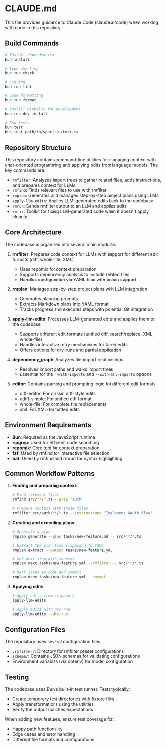 # CLAUDE.md

This file provides guidance to Claude Code (claude.ai/code) when working with code in this repository.

## Build Commands

```bash
# Install dependencies
bun install

# Type checking
bun run check

# Linting
bun run lint

# Code formatting
bun run format

# Install globally for development
bun run dev-install

# Run tests
bun test
bun test path/to/specific/test.ts
```

## Repository Structure

This repository contains command-line utilities for managing context with chat-oriented programming and applying edits from language models. The key commands are:

- `rmfilter`: Analyzes import trees to gather related files, adds instructions, and prepares context for LLMs
- `rmfind`: Finds relevant files to use with rmfilter
- `rmplan`: Generates and manages step-by-step project plans using LLMs
- `apply-llm-edits`: Applies LLM-generated edits back to the codebase
- `rmrun`: Sends rmfilter output to an LLM and applies edits
- `rmfix`: Toolkit for fixing LLM-generated code when it doesn't apply cleanly

## Core Architecture

The codebase is organized into several main modules:

1. **rmfilter**: Prepares code context for LLMs with support for different edit formats (diff, whole-file, XML)
   - Uses repomix for context preparation
   - Supports dependency analysis to include related files
   - Handles configuration via YAML files with preset support

2. **rmplan**: Manages step-by-step project plans with LLM integration
   - Generates planning prompts
   - Extracts Markdown plans into YAML format
   - Tracks progress and executes steps with potential Git integration

3. **apply-llm-edits**: Processes LLM-generated edits and applies them to the codebase
   - Supports different edit formats (unified diff, search/replace, XML, whole-file)
   - Handles interactive retry mechanisms for failed edits
   - Offers options for dry-runs and partial application

4. **dependency_graph**: Analyzes file import relationships
   - Resolves import paths and walks import trees
   - Essential for the `--with-imports` and `--with-all-imports` options

5. **editor**: Contains parsing and prompting logic for different edit formats
   - diff-editor: For classic diff-style edits
   - udiff-simple: For unified diff format
   - whole-file: For complete file replacements
   - xml: For XML-formatted edits

## Environment Requirements

- **Bun**: Required as the JavaScript runtime
- **ripgrep**: Used for efficient code searching 
- **repomix**: Core tool for context preparation
- **fzf**: Used by rmfind for interactive file selection
- **bat**: Used by rmfind and rmrun for syntax highlighting

## Common Workflow Patterns

1. **Finding and preparing context**:
   ```bash
   # Find relevant files
   rmfind src/**/*.ts --grep "auth"
   
   # Prepare context with those files
   rmfilter src/auth/**/*.ts --instructions "Implement OAuth flow"
   ```

2. **Creating and executing plans**:
   ```bash
   # Generate a plan
   rmplan generate --plan tasks/new-feature.md -- src/**/*.ts
   
   # Extract the plan from clipboard to YAML
   rmplan extract --output tasks/new-feature.yml
   
   # Get next step with context
   rmplan next tasks/new-feature.yml --rmfilter -- src/**/*.ts
   
   # Mark steps as done and commit
   rmplan done tasks/new-feature.yml --commit
   ```

3. **Applying edits**:
   ```bash
   # Apply edits from clipboard
   apply-llm-edits
   
   # Apply edits with dry-run
   apply-llm-edits --dry-run
   ```

## Configuration Files

The repository uses several configuration files:
- `.rmfilter/`: Directory for rmfilter preset configurations
- `schema/`: Contains JSON schemas for validating configurations
- Environment variables (via dotenv) for model configuration

## Testing

The codebase uses Bun's built-in test runner. Tests typically:
- Create temporary test directories with fixture files
- Apply transformations using the utilities
- Verify the output matches expectations

When adding new features, ensure test coverage for:
- Happy path functionality
- Edge cases and error handling
- Different file formats and configurations